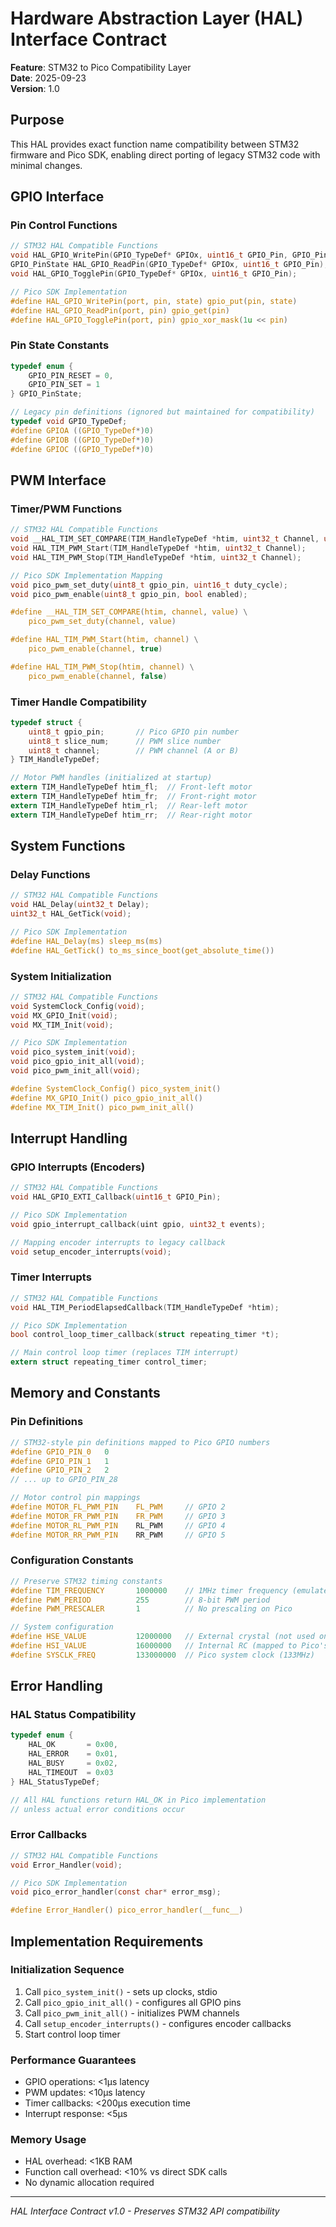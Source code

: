 # Hardware Abstraction Layer (HAL) Interface Contract

**Feature**: STM32 to Pico Compatibility Layer  
**Date**: 2025-09-23  
**Version**: 1.0  

## Purpose

This HAL provides exact function name compatibility between STM32 firmware and Pico SDK, enabling direct porting of legacy STM32 code with minimal changes.

## GPIO Interface

### Pin Control Functions
```c
// STM32 HAL Compatible Functions
void HAL_GPIO_WritePin(GPIO_TypeDef* GPIOx, uint16_t GPIO_Pin, GPIO_PinState PinState);
GPIO_PinState HAL_GPIO_ReadPin(GPIO_TypeDef* GPIOx, uint16_t GPIO_Pin);
void HAL_GPIO_TogglePin(GPIO_TypeDef* GPIOx, uint16_t GPIO_Pin);

// Pico SDK Implementation
#define HAL_GPIO_WritePin(port, pin, state) gpio_put(pin, state)
#define HAL_GPIO_ReadPin(port, pin) gpio_get(pin)
#define HAL_GPIO_TogglePin(port, pin) gpio_xor_mask(1u << pin)
```

### Pin State Constants
```c
typedef enum {
    GPIO_PIN_RESET = 0,
    GPIO_PIN_SET = 1
} GPIO_PinState;

// Legacy pin definitions (ignored but maintained for compatibility)
typedef void GPIO_TypeDef;
#define GPIOA ((GPIO_TypeDef*)0)
#define GPIOB ((GPIO_TypeDef*)0)
#define GPIOC ((GPIO_TypeDef*)0)
```

## PWM Interface

### Timer/PWM Functions
```c
// STM32 HAL Compatible Functions
void __HAL_TIM_SET_COMPARE(TIM_HandleTypeDef *htim, uint32_t Channel, uint32_t Compare);
void HAL_TIM_PWM_Start(TIM_HandleTypeDef *htim, uint32_t Channel);
void HAL_TIM_PWM_Stop(TIM_HandleTypeDef *htim, uint32_t Channel);

// Pico SDK Implementation Mapping
void pico_pwm_set_duty(uint8_t gpio_pin, uint16_t duty_cycle);
void pico_pwm_enable(uint8_t gpio_pin, bool enabled);

#define __HAL_TIM_SET_COMPARE(htim, channel, value) \
    pico_pwm_set_duty(channel, value)

#define HAL_TIM_PWM_Start(htim, channel) \
    pico_pwm_enable(channel, true)

#define HAL_TIM_PWM_Stop(htim, channel) \
    pico_pwm_enable(channel, false)
```

### Timer Handle Compatibility
```c
typedef struct {
    uint8_t gpio_pin;       // Pico GPIO pin number
    uint8_t slice_num;      // PWM slice number
    uint8_t channel;        // PWM channel (A or B)
} TIM_HandleTypeDef;

// Motor PWM handles (initialized at startup)
extern TIM_HandleTypeDef htim_fl;  // Front-left motor
extern TIM_HandleTypeDef htim_fr;  // Front-right motor  
extern TIM_HandleTypeDef htim_rl;  // Rear-left motor
extern TIM_HandleTypeDef htim_rr;  // Rear-right motor
```

## System Functions

### Delay Functions
```c
// STM32 HAL Compatible Functions
void HAL_Delay(uint32_t Delay);
uint32_t HAL_GetTick(void);

// Pico SDK Implementation
#define HAL_Delay(ms) sleep_ms(ms)
#define HAL_GetTick() to_ms_since_boot(get_absolute_time())
```

### System Initialization
```c
// STM32 HAL Compatible Functions
void SystemClock_Config(void);
void MX_GPIO_Init(void);
void MX_TIM_Init(void);

// Pico SDK Implementation
void pico_system_init(void);
void pico_gpio_init_all(void);
void pico_pwm_init_all(void);

#define SystemClock_Config() pico_system_init()
#define MX_GPIO_Init() pico_gpio_init_all()  
#define MX_TIM_Init() pico_pwm_init_all()
```

## Interrupt Handling

### GPIO Interrupts (Encoders)
```c
// STM32 HAL Compatible Functions
void HAL_GPIO_EXTI_Callback(uint16_t GPIO_Pin);

// Pico SDK Implementation
void gpio_interrupt_callback(uint gpio, uint32_t events);

// Mapping encoder interrupts to legacy callback
void setup_encoder_interrupts(void);
```

### Timer Interrupts
```c
// STM32 HAL Compatible Functions  
void HAL_TIM_PeriodElapsedCallback(TIM_HandleTypeDef *htim);

// Pico SDK Implementation
bool control_loop_timer_callback(struct repeating_timer *t);

// Main control loop timer (replaces TIM interrupt)
extern struct repeating_timer control_timer;
```

## Memory and Constants

### Pin Definitions
```c
// STM32-style pin definitions mapped to Pico GPIO numbers
#define GPIO_PIN_0   0
#define GPIO_PIN_1   1
#define GPIO_PIN_2   2
// ... up to GPIO_PIN_28

// Motor control pin mappings
#define MOTOR_FL_PWM_PIN    FL_PWM     // GPIO 2
#define MOTOR_FR_PWM_PIN    FR_PWM     // GPIO 3
#define MOTOR_RL_PWM_PIN    RL_PWM     // GPIO 4
#define MOTOR_RR_PWM_PIN    RR_PWM     // GPIO 5
```

### Configuration Constants
```c
// Preserve STM32 timing constants
#define TIM_FREQUENCY       1000000    // 1MHz timer frequency (emulated)
#define PWM_PERIOD          255        // 8-bit PWM period
#define PWM_PRESCALER       1          // No prescaling on Pico

// System configuration
#define HSE_VALUE           12000000   // External crystal (not used on Pico)
#define HSI_VALUE           16000000   // Internal RC (mapped to Pico's 12MHz)
#define SYSCLK_FREQ         133000000  // Pico system clock (133MHz)
```

## Error Handling

### HAL Status Compatibility
```c
typedef enum {
    HAL_OK       = 0x00,
    HAL_ERROR    = 0x01,
    HAL_BUSY     = 0x02,
    HAL_TIMEOUT  = 0x03
} HAL_StatusTypeDef;

// All HAL functions return HAL_OK in Pico implementation
// unless actual error conditions occur
```

### Error Callbacks
```c
// STM32 HAL Compatible Functions
void Error_Handler(void);

// Pico SDK Implementation
void pico_error_handler(const char* error_msg);

#define Error_Handler() pico_error_handler(__func__)
```

## Implementation Requirements

### Initialization Sequence
1. Call `pico_system_init()` - sets up clocks, stdio
2. Call `pico_gpio_init_all()` - configures all GPIO pins
3. Call `pico_pwm_init_all()` - initializes PWM channels
4. Call `setup_encoder_interrupts()` - configures encoder callbacks
5. Start control loop timer

### Performance Guarantees
- GPIO operations: <1μs latency
- PWM updates: <10μs latency  
- Timer callbacks: <200μs execution time
- Interrupt response: <5μs

### Memory Usage
- HAL overhead: <1KB RAM
- Function call overhead: <10% vs direct SDK calls
- No dynamic allocation required

---
*HAL Interface Contract v1.0 - Preserves STM32 API compatibility*